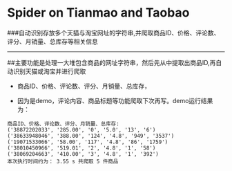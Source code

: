 Spider on Tianmao and Taobao
============================

###自动识别存放多个天猫与淘宝网址的字符串,并爬取商品ID、价格、评论数、评分、月销量、总库存等相关信息

----------
##主要功能是处理一大堆包含商品的网址字符串，然后先从中提取出商品ID,再自动识别天猫或淘宝并进行爬取

* 商品ID、价格、评论数、评分、月销量、总库存，

* 因为是demo，评论内容、商品标题等功能爬取下次再写。demo运行结果为：


```
商品ID、价格、评论数、评分、月销量、总库存:
('38872202033', '285.00', '0', '5.0', '13', '6')
('38633948046', '388.00', '124', '4.8', '949', '3537')
('19071533066', '58.00', '117', '4.8', '86', '1759')
('38010450966', '519.01', '2', '4.8', '1', '58')
('38069204663', '410.00', '3', '4.8', '1', '392')
本次执行时间约为： 3.55 s 共爬取 5 件商品
```
